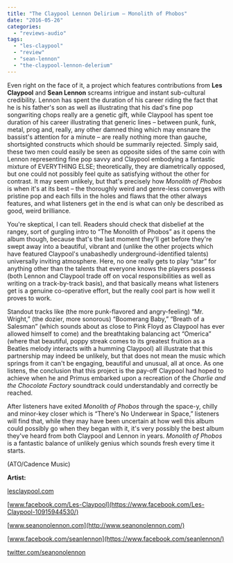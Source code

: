 ```yaml
---
title: "The Claypool Lennon Delirium – Monolith of Phobos"
date: "2016-05-26"
categories: 
  - "reviews-audio"
tags: 
  - "les-claypool"
  - "review"
  - "sean-lennon"
  - "the-claypool-lennon-delerium"
---
```


Even right on the face of it, a project which features contributions from **Les Claypool** and **Sean Lennon** screams intrigue and instant sub-cultural credibility. Lennon has spent the duration of his career riding the fact that he is his father's son as well as illustrating that his dad's fine pop songwriting chops really are a genetic gift, while Claypool has spent toe duration of his career illustrating that generic lines – between punk, funk, metal, prog and, really, any other damned thing which may ensnare the bassist's attention for a minute – are really nothing more than gauche, shortsighted constructs which should be summarily rejected. Simply said, these two men could easily be seen as opposite sides of the same coin with Lennon representing fine pop savvy and Claypool embodying a fantastic mixture of EVERYTHING ELSE; theoretically, they are diametrically opposed, but one could not possibly feel quite as satisfying without the other for contrast. It may seem unlikely, but that's precisely how _Monolith of Phobos_ is when it's at its best – the thoroughly weird and genre-less converges with pristine pop and each fills in the holes and flaws that the other always features, and what listeners get in the end is what can only be described as good, weird brilliance.

You're skeptical, I can tell. Readers should check that disbelief at the rangey, sort of gurgling intro to “The Monolith of Phobos” as it opens the album though, because that's the last moment they'll get before they're swept away into a beautiful, vibrant and (unlike the other projects which have featured Claypool's unabashedly underground-identified talents) universally inviting atmosphere. Here, no one really gets to play “star” for anything other than the talents that everyone knows the players possess (both Lennon and Claypool trade off on vocal responsibilities as well as writing on a track-by-track basis), and that basically means what listeners get is a genuine co-operative effort, but the really cool part is how well it proves to work.

Standout tracks like (the more punk-flavored and angry-feeling) “Mr. Wright,” (the dozier, more sonorous) “Boomerang Baby,” “Breath of a Salesman” (which sounds about as close to Pink Floyd as Claypool has ever allowed himself to come) and the breathtaking balancing act “Omerica” (where that beautiful, poppy streak comes to its greatest fruition as a Beatles melody interacts with a humming Claypool) all illustrate that this partnership may indeed be unlikely, but that does not mean the music which springs from it can't be engaging, beautiful and unusual, all at once. As one listens, the conclusion that this project is the pay-off Claypool had hoped to achieve when he and Primus embarked upon a recreation of the _Charlie and the Chocolate Factory_ soundtrack could understandably and correctly be reached.

After listeners have exited _Monolith of Phobos_ through the space-y, chilly and minor-key closer which is “There's No Underwear in Space,” listeners will find that, while they may have been uncertain at how well this album could possibly go when they began with it, it's very possibly the best album they've heard from both Claypool and Lennon in years. _Monolith of Phobos_ is a fantastic balance of unlikely genius which sounds fresh every time it starts.

(ATO/Cadence Music)

**Artist:**

[lesclaypool.com](http://lesclaypool.com/)

[www.facebook.com/Les-Claypool](https://www.facebook.com/Les-Claypool-10915944530/)

[www.seanonolennon.com](http://www.seanonolennon.com/)

[www.facebook.com/seanlennon](https://www.facebook.com/seanlennon/)

[twitter.com/seanonolennon](https://twitter.com/seanonolennon?ref_src=twsrc)
